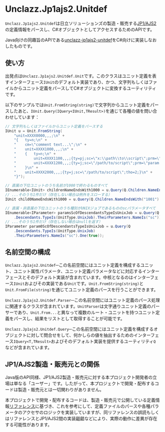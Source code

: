 # Unclazz.Jp1ajs2.Unitdef

`Unclazz.Jp1ajs2.Unitdef`は日立ソリューションズの製造・販売する[JP1/AJS2](http://www.hitachi-solutions.co.jp/jp1/sp/?cid=aws0004461)の定義情報をパースし、C#オブジェクトとしてアクセスするためのAPIです。

Java向けの同趣旨のAPIである[unclazz-jp1ajs2-unitdef](https://github.com/unclazz/unclazz-jp1ajs2-unitdef)をC#向けに実装しなおしたものです。

## 使い方

出発点は`Unclazz.Jp1ajs2.Unitdef.Unit`です。このクラスはユニット定義を表すインターフェース`IUnit`のデフォルト実装であり、かつ、文字列もしくはファイルからユニット定義をパースしてC#オブジェクトに変換するユーティリティです。

以下のサンプルでは`Unit.FromString(string)`で文字列からユニット定義をパースしたあと、`IUnit.Query(IQuery<IUnit,TResult>)`を通じて各種の値を問い合わせしています：

```C#
// 文字列もしくはファイルからユニット定義をパースする
IUnit u = Unit.FromString(
	"unit=XXXX0000,,,;\n" +
	"{   ty=n;\n" +
	"    cm=\"comment text...\";\n" +
	"    unit=XXXX1000,,,;\n" +
	"    {   ty=n;\n" +
	"        unit=XXXX1100,,,;{ty=pj;sc=\"x:\\path\\to\\script\";prm=\"param list\";tho=0;}\n" +
	"        unit=XXXX1200,,,;{ty=j;sc=\"/path/to/script\";prm=\"param list\";tho=1;}\n" +
	"    }\n" +
	"    unit=XXXX2000,,,;{ty=j;sc=\"/path/to/script\";tho=2;}\n" +
	"}");

// 直属の下位ユニットのうち名前が1000で終わるものすべて
IEnumerable<IUnit> childrenNameEndsWith1000 = u.Query(Q.Children.NameEndsWith("1000"));
// ...そのうち1件だけ（存在しない場合は例外をスローする）
IUnit child0NameEndsWith1000 = u.Query(Q.Children.NameEndsWith("1001").One());

// 直属・非直属の下位ユニットのうち種別がUNIXジョブであるもののscパラメータすべて
IEnumerable<IParameter> paramsScOfDescendantsTypeIsUnixJob = u.Query(Q
	.Descendants.TypeIs(UnitType.UnixJob).TheirParameters.NameIs("sc"));
// ...そのうち1件だけ（存在しない場合はnullを返す）
IParameter param0ScOfDescendantsTypeIsUnixJob = u.Query(Q
	.Descendants.TypeIs(UnitType.UnixJob)
	.TheirParameters.NameIs("sc").One(true));
```

## 名前空間の構成

`Unclazz.Jp1ajs2.Unitdef`─この名前空間にはユニット定義を構成するユニット、ユニット属性パラメータ、ユニット定義パラメータなどに対応するインターフェースとそのデフォルト実装が含まれています。中核となるのはインターフェース`IUnit`およびその実装である`Unit`です。`Unit.FromString(string)`と`Unit.FromFile(string)`を通じてユニット定義のパースを行うことができます。

`Unclazz.Jp1ajs2.Unitdef.Parser`─この名前空間にはユニット定義のパース処理に関連するクラスが含まれています。`UnitParser`は文字通りユニット定義のパーサーであり、`Unit.From...`と異なって複数のルート・ユニットを持つユニット定義をパースし、結果をリストとして取得することが可能です。

`Unclazz.Jp1ajs2.Unitdef.Query`─この名前空間にはユニット定義を構成するオブジェクトに対して問合せをして、何かしらの値を抽出するためのインターフェース`IQuery<T,TResult>`およびそのデフォルト実装を提供するユーティリティ`Q`などが含まれています。

## JP1/AJS2製造・販売元との関係

Java版のAPI同様、JP1/AJS2製造・販売元に対する本プロジェクト開発者の立場は単なる「ユーザー」です。したがって、本プロジェクトで開発・配布するコードは製造・販売元とは一切関わりがありません。

本プロジェクトで開発・配布するコードは、製造・販売元で公開している定義情報[リファレンス](http://www.hitachi.co.jp/Prod/comp/soft1/manual/pc/d3K2543/AJSO0001.HTM)に基づき、これを参考にして、定義ファイルのパースや各種パラメータのアクセサのロジックを実装していますが、同リファレンスの誤読もしくはリファレンスとJP1/AJS2間の実装齟齬などにより、実際の動作に差異が存在する可能性があります。